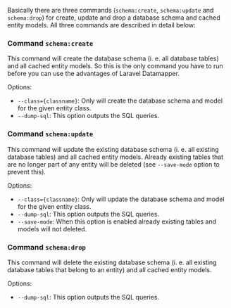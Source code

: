 Basically there are three commands (`schema:create`, `schema:update` and `schema:drop`) for create, update and drop a database schema and cached entity models. All three commands are described in detail below:

### Command `schema:create`

This command will create the database schema (i. e. all database tables) and all cached entity models. So this is the only command you have to run before you can use the advantages of Laravel Datamapper.

Options:
- `--class={classname}`: Only will create the database schema and model for the given entity class.
- `--dump-sql`: This option outputs the SQL queries.

### Command `schema:update`

This command will update the existing database schema (i. e. all existing database tables) and all cached entity models. Already existing tables that are no longer part of any entity will be deleted (see `--save-mode` option to prevent this).

Options:
- `--class={classname}`: Only will update the database schema and model for the given entity class.
- `--dump-sql`: This option outputs the SQL queries.
- `--save-mode`: When this option is enabled already existing tables and models will not deleted.

### Command `schema:drop`

This command will delete the existing database schema (i. e. all existing database tables that belong to an entity) and all cached entity models.

Options:
- `--dump-sql`: This option outputs the SQL queries.